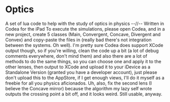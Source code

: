 # Optics
A set of lua code to help with the study of optics in physics
--//--
Written in Codea for the iPad
To execute the simulations, please open Codea, and in a new project, create 5 classes (Main, Convergent, Concave, Divergent and Convex) and copy-paste the files in (really bad there's not integration between the systems. Oh well). I'm pretty sure Codea does support XCode output though, so if you're willing, clean the code up a bit (a lot of debug comments everywhere, don't mind them) and also there are a lot of methods to do the same things, so you can choose one and apply it to the other lenses, then output to XCode and upload it to your iDevice as a Standalone Version (granted you have a developer account), just please don't upload this to the AppStore, if I get enough views, I'll do it myself as a freebie for all you physics aficionados. Uh, also, fix the second lens (I believe the Concave mirror) because the algorithm my lazy self wrote outputs the crossing point a bit off, and it looks weird. Still usable, anyway.
